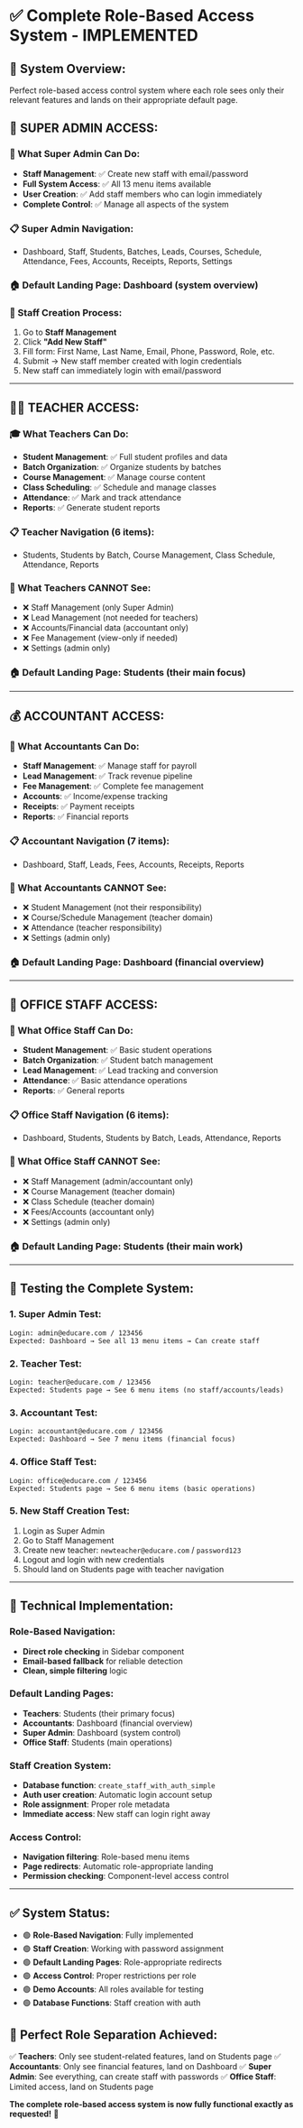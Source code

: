 # ✅ Complete Role-Based Access System - IMPLEMENTED

## 🎯 **System Overview:**
Perfect role-based access control system where each role sees only their relevant features and lands on their appropriate default page.

## 👑 **SUPER ADMIN ACCESS:**

### **🔧 What Super Admin Can Do:**
- **Staff Management**: ✅ Create new staff with email/password
- **Full System Access**: ✅ All 13 menu items available
- **User Creation**: ✅ Add staff members who can login immediately
- **Complete Control**: ✅ Manage all aspects of the system

### **📋 Super Admin Navigation:**
- Dashboard, Staff, Students, Batches, Leads, Courses, Schedule, Attendance, Fees, Accounts, Receipts, Reports, Settings

### **🏠 Default Landing Page:** Dashboard (system overview)

### **👥 Staff Creation Process:**
1. Go to **Staff Management**
2. Click **"Add New Staff"**
3. Fill form: First Name, Last Name, Email, Phone, Password, Role, etc.
4. Submit → New staff member created with login credentials
5. New staff can immediately login with email/password

---

## 👨‍🏫 **TEACHER ACCESS:**

### **🎓 What Teachers Can Do:**
- **Student Management**: ✅ Full student profiles and data
- **Batch Organization**: ✅ Organize students by batches
- **Course Management**: ✅ Manage course content
- **Class Scheduling**: ✅ Schedule and manage classes
- **Attendance**: ✅ Mark and track attendance
- **Reports**: ✅ Generate student reports

### **📋 Teacher Navigation (6 items):**
- Students, Students by Batch, Course Management, Class Schedule, Attendance, Reports

### **🚫 What Teachers CANNOT See:**
- ❌ Staff Management (only Super Admin)
- ❌ Lead Management (not needed for teachers)
- ❌ Accounts/Financial data (accountant only)
- ❌ Fee Management (view-only if needed)
- ❌ Settings (admin only)

### **🏠 Default Landing Page:** Students (their main focus)

---

## 💰 **ACCOUNTANT ACCESS:**

### **💼 What Accountants Can Do:**
- **Staff Management**: ✅ Manage staff for payroll
- **Lead Management**: ✅ Track revenue pipeline
- **Fee Management**: ✅ Complete fee management
- **Accounts**: ✅ Income/expense tracking
- **Receipts**: ✅ Payment receipts
- **Reports**: ✅ Financial reports

### **📋 Accountant Navigation (7 items):**
- Dashboard, Staff, Leads, Fees, Accounts, Receipts, Reports

### **🚫 What Accountants CANNOT See:**
- ❌ Student Management (not their responsibility)
- ❌ Course/Schedule Management (teacher domain)
- ❌ Attendance (teacher responsibility)
- ❌ Settings (admin only)

### **🏠 Default Landing Page:** Dashboard (financial overview)

---

## 🏢 **OFFICE STAFF ACCESS:**

### **📝 What Office Staff Can Do:**
- **Student Management**: ✅ Basic student operations
- **Batch Organization**: ✅ Student batch management
- **Lead Management**: ✅ Lead tracking and conversion
- **Attendance**: ✅ Basic attendance operations
- **Reports**: ✅ General reports

### **📋 Office Staff Navigation (6 items):**
- Dashboard, Students, Students by Batch, Leads, Attendance, Reports

### **🚫 What Office Staff CANNOT See:**
- ❌ Staff Management (admin/accountant only)
- ❌ Course Management (teacher domain)
- ❌ Class Schedule (teacher domain)
- ❌ Fees/Accounts (accountant only)
- ❌ Settings (admin only)

### **🏠 Default Landing Page:** Students (their main work)

---

## 🧪 **Testing the Complete System:**

### **1. Super Admin Test:**
```
Login: admin@educare.com / 123456
Expected: Dashboard → See all 13 menu items → Can create staff
```

### **2. Teacher Test:**
```
Login: teacher@educare.com / 123456
Expected: Students page → See 6 menu items (no staff/accounts/leads)
```

### **3. Accountant Test:**
```
Login: accountant@educare.com / 123456
Expected: Dashboard → See 7 menu items (financial focus)
```

### **4. Office Staff Test:**
```
Login: office@educare.com / 123456
Expected: Students page → See 6 menu items (basic operations)
```

### **5. New Staff Creation Test:**
1. Login as Super Admin
2. Go to Staff Management
3. Create new teacher: `newteacher@educare.com` / `password123`
4. Logout and login with new credentials
5. Should land on Students page with teacher navigation

---

## 🔧 **Technical Implementation:**

### **Role-Based Navigation:**
- **Direct role checking** in Sidebar component
- **Email-based fallback** for reliable detection
- **Clean, simple filtering** logic

### **Default Landing Pages:**
- **Teachers**: Students (their primary focus)
- **Accountants**: Dashboard (financial overview)
- **Super Admin**: Dashboard (system control)
- **Office Staff**: Students (main operations)

### **Staff Creation System:**
- **Database function**: `create_staff_with_auth_simple`
- **Auth user creation**: Automatic login account setup
- **Role assignment**: Proper role metadata
- **Immediate access**: New staff can login right away

### **Access Control:**
- **Navigation filtering**: Role-based menu items
- **Page redirects**: Automatic role-appropriate landing
- **Permission checking**: Component-level access control

---

## ✅ **System Status:**

- 🟢 **Role-Based Navigation**: Fully implemented
- 🟢 **Staff Creation**: Working with password assignment
- 🟢 **Default Landing Pages**: Role-appropriate redirects
- 🟢 **Access Control**: Proper restrictions per role
- 🟢 **Demo Accounts**: All roles available for testing
- 🟢 **Database Functions**: Staff creation with auth

## 🎯 **Perfect Role Separation Achieved:**

✅ **Teachers**: Only see student-related features, land on Students page
✅ **Accountants**: Only see financial features, land on Dashboard
✅ **Super Admin**: See everything, can create staff with passwords
✅ **Office Staff**: Limited access, land on Students page

**The complete role-based access system is now fully functional exactly as requested!** 🚀
